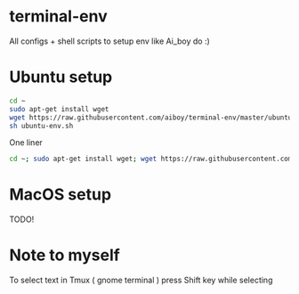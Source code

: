 terminal-env
============

All configs + shell scripts to setup env like Ai_boy do :)

Ubuntu setup
============
```bash
cd ~
sudo apt-get install wget
wget https://raw.githubusercontent.com/aiboy/terminal-env/master/ubuntu-env.sh
sh ubuntu-env.sh
```

One liner
```bash
cd ~; sudo apt-get install wget; wget https://raw.githubusercontent.com/aiboy/terminal-env/master/ubuntu-env.sh; sh ubuntu-env.sh
```

MacOS setup
============
TODO!

Note to myself
============
To select text in Tmux ( gnome terminal ) press Shift key while selecting

